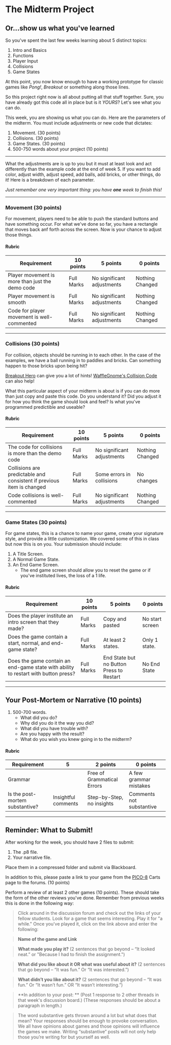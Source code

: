 # The Midterm Project 
## Or...show us what you've learned

So you've spent the last few weeks learning about 5 distinct topics: 
1. Intro and Basics
1. Functions 
1. Player Input
1. Collisions
1. Game States

At this point, you now know enough to have a working prototype for classic games like *Pong!*, *Breakout* or something along those lines. 

So this project right now is all about putting all that stuff together. Sure, you have already got this code all 
in place but is it *YOURS*? Let's see what you can do. 

This week, you are showing us what you can do. Here are the parameters of the midterm. You must include adjustments or new code that dictates:  
1. Movement. (30 points)
1. Collisions. (30 points)
1. Game States. (30 points)
1. 500-750 words about your project (10 points)

___

What the adjustments are is up to you but it must at least look and act differently than the example code at the end of week 5. If you want to add color, adjust width, adjust speed, add balls, add bricks, or other things, do it! Here is a breakdown of each parameter. 

*Just remember one very important thing: you have **one** week to finish this!*
___

### Movement (30 points)
For movement, players need to be able to push the standard buttons and have something occur. For what we've done so far, you have a rectangle that moves back anf forth across the screen. Now is your chance to adjust those things. 

#### Rubric

| Requirement                                     	| 10 points  	| 5 points                   	| 0 points        	|
|-------------------------------------------------	|------------	|----------------------------	|-----------------	|
| Player movement is more than just the demo code 	| Full Marks 	| No significant adjustments 	| Nothing Changed 	|
| Player movement is smooth                       	| Full Marks 	| No significant adjustments 	| Nothing Changed 	|
| Code for player movement is well-commented      	| Full Marks 	| No significant adjustments 	| Nothing Changed 	|

--- 
### Collisions (30 points)
For collision, objects should be running in to each other. In the case of the examples, we have a ball running in to paddles and bricks. Can something happen to those bricks upon being hit? 

[Breakout Hero](https://www.youtube.com/watch?v=-dElgcbsHdA) can give you a lot of hints!
[WaffleGnome's Collision Code](https://github.com/WaffleGnome/kescoe-collision) can also help!

What this particular aspect of your midterm is about is if you can do more than just copy and paste this code. Do you understand it? Did you adjust it for how you think the game should look and feel? Is what you've programmed predictible and useable?

#### Rubric

| Requirement                                     	| 10 points  	| 5 points                   	| 0 points        	|
|-------------------------------------------------	|------------	|----------------------------	|-----------------	|
| The code for collisions is more than the demo code 	| Full Marks 	| No significant adjustments 	| Nothing Changed 	|
| Collisions are predictable and consistent if previous item is changed                       	| Full Marks 	| Some errors in collisions 	| No changes 	|
| Code collisions is well-commented      	| Full Marks 	| No significant adjustments 	| Nothing Changed 	|

---
### Game States (30 points)
For game states, this is a chance to name your game, create your signature style, and provide a little customization. We covered some of this in class but now this is on you. Your submission should include: 

1. A Title Screen.
1. A Normal Game State.
1. An End Game Screen.
	* The end game screen should allow you to reset the game or if you've instituted lives, the loss of a 1 life.

#### Rubric

| Requirement                                     	| 10 points  	| 5 points                   	| 0 points        	|
|-------------------------------------------------	|------------	|----------------------------	|-----------------	|
| Does the player institute an intro screen that they made? 	| Full Marks 	| Copy and pasted 	| No start screen 	|
| Does the game contain a start, normal, and end-game state?                       	| Full Marks 	| At least 2 states. 	| Only 1 state. 	|
| Does the game contain an end-game state with ability to restart with button press? | Full Marks 	| End State but no Button Press to Restart 	| No End State 	|

---
## Your Post-Mortem or Narrative (10 points)
1. 500-700 words.
	* What did you do?
	* Why did you do it the way you did?
	* What did you have trouble with?
	* Are you happy with the result?
	* What do you wish you knew going in to the midterm?
	
#### Rubric

| Requirement                                     	| 5  	| 2 points                   	| 0 points        	|
|-------------------------------------------------	|------------	|----------------------------	|-----------------	|
| Grammar 	|| Free of Grammatical Errors 	| A few grammar mistakes 	| Significant number of errors 	|
| Is the post-mortem substantive?          	| Insightful comments 	| Step-by-Step, no insights 	| Comments not substantive 	|


---
## Reminder: What to Submit!

After working for the week, you should have 2 files to submit: 
1. The .p8 file.
2. Your narrative file.

Place them in a compressed folder and submit via Blackboard.

In addition to this, please paste a link to your game from the [PICO-8](https://www.lexaloffle.com/bbs/?cat=7&sub=2) Carts page to the forums. (10 points)

Perform a review of at least 2 other games (10 points). These should take the form of the other reviews you've done. Remember from previous weeks this is done in the following way: 

>Click around in the discussion forum and check out the links of your fellow students. Look for a game that seems interesting. Play it for "a while." Once you've played it, click on the link above and enter the following: 

>**Name of the game and Link**

>**What made you play it?**
>(2 sentences that go beyond – “It looked neat.” or "Because I had to finish the assignment.")

>**What did you like about it OR what was useful about it?**
(2 sentences that go beyond – “It was fun.” Or “It was interested.”)

>**What didn’t you like about it?**
>(2 sentences that go beyond – “It was fun.” Or “It wasn’t fun.” OR “It wasn’t interesting.”)

>**In addition to your post: **
>(Post 1 response to 2 other threads in that week's discussion board.)
(These responses should be about a paragraph in length.)

>The word substantive gets thrown around a lot but what does that mean? Your responses should be enough to provoke conversation. We all have opinions about games and those opinions will influence the games we make. Writing “substantive” posts will not only help those you’re writing for but yourself as well.

